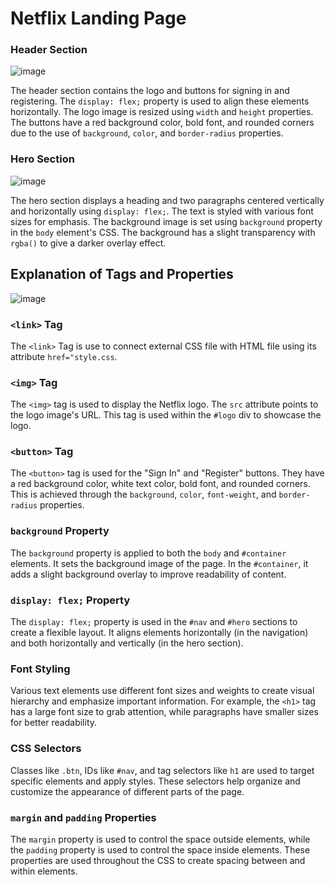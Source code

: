 # Netflix Landing Page


### Header Section
![image](https://github.com/saifulislam05/css-assign/assets/73392705/13dd32ce-754f-4162-a15c-3523e79f3fd7)

The header section contains the logo and buttons for signing in and registering. The `display: flex;` property is used to align these elements horizontally. The logo image is resized using `width` and `height` properties. The buttons have a red background color, bold font, and rounded corners due to the use of `background`, `color`, and `border-radius` properties.

### Hero Section
![image](https://github.com/saifulislam05/css-assign/assets/73392705/9feda801-12e6-4e47-8e7d-c8e20f72d596)


The hero section displays a heading and two paragraphs centered vertically and horizontally using `display: flex;`. The text is styled with various font sizes for emphasis. The background image is set using `background` property in the `body` element's CSS. The background has a slight transparency with `rgba()` to give a darker overlay effect.

## Explanation of Tags and Properties
![image](https://github.com/saifulislam05/css-assign/assets/73392705/4e75bcb0-bf4f-4af1-b44f-96e76dec67ea)

### `<link>` Tag
The `<link>` Tag is use to connect external CSS file with HTML file using its attribute `href="style.css`.
### `<img>` Tag
The `<img>` tag is used to display the Netflix logo. The `src` attribute points to the logo image's URL. This tag is used within the `#logo` div to showcase the logo.

### `<button>` Tag
The `<button>` tag is used for the "Sign In" and "Register" buttons. They have a red background color, white text color, bold font, and rounded corners. This is achieved through the `background`, `color`, `font-weight`, and `border-radius` properties.

### `background` Property
The `background` property is applied to both the `body` and `#container` elements. It sets the background image of the page. In the `#container`, it adds a slight background overlay to improve readability of content.

### `display: flex;` Property
The `display: flex;` property is used in the `#nav` and `#hero` sections to create a flexible layout. It aligns elements horizontally (in the navigation) and both horizontally and vertically (in the hero section).

### Font Styling
Various text elements use different font sizes and weights to create visual hierarchy and emphasize important information. For example, the `<h1>` tag has a large font size to grab attention, while paragraphs have smaller sizes for better readability.

### CSS Selectors
Classes like `.btn`, IDs like `#nav`, and tag selectors like `h1` are used to target specific elements and apply styles. These selectors help organize and customize the appearance of different parts of the page.

### `margin` and `padding` Properties
The `margin` property is used to control the space outside elements, while the `padding` property is used to control the space inside elements. These properties are used throughout the CSS to create spacing between and within elements.
